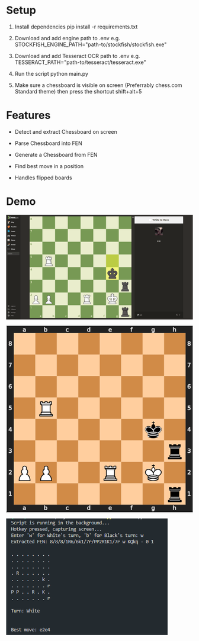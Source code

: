 # Setup

1. Install dependencies
   pip install -r requirements.txt

2. Download and add engine path to .env
   e.g. STOCKFISH_ENGINE_PATH="path-to/stockfish/stockfish.exe"

3. Download and add Tesseract OCR path to .env
   e.g. TESSERACT_PATH="path-to/tesseract/tesseract.exe"

4. Run the script
   python main.py

5. Make sure a chessboard is visible on screen (Preferrably chess.com Standard theme) then press the shortcut
   shift+alt+5

# Features

- Detect and extract Chessboard on screen

- Parse Chessboard into FEN

- Generate a Chessboard from FEN

- Find best move in a position

- Handles flipped boards

# Demo

![Puzzle Example](/demo/puzzle.png)

![Extracted Position](/demo/extracted.png)

![Output](/demo/output.png)
